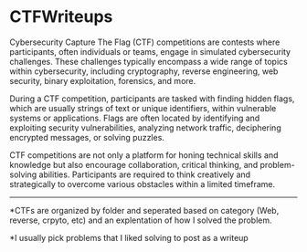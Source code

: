 # CTFWriteups
Cybersecurity Capture The Flag (CTF) competitions are contests where participants, often individuals or teams, engage in simulated cybersecurity challenges. These challenges typically encompass a wide range of topics within cybersecurity, including cryptography, reverse engineering, web security, binary exploitation, forensics, and more.

During a CTF competition, participants are tasked with finding hidden flags, which are usually strings of text or unique identifiers, within vulnerable systems or applications. Flags are often located by identifying and exploiting security vulnerabilities, analyzing network traffic, deciphering encrypted messages, or solving puzzles.

CTF competitions are not only a platform for honing technical skills and knowledge but also encourage collaboration, critical thinking, and problem-solving abilities. Participants are required to think creatively and strategically to overcome various obstacles within a limited timeframe.

--------------------------------------------------------------------------------------------------------------------------------------------------------------------------------------------------------------------------------------------


*CTFs are organized by folder and seperated based on category (Web, reverse, crpyto, etc) and an explentation of how I solved the problem.

*I usually pick problems that I liked solving to post as a writeup

